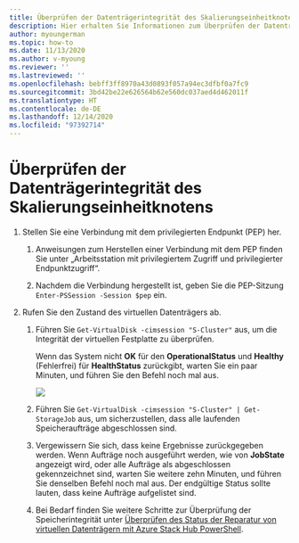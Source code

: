 ```yaml
---
title: Überprüfen der Datenträgerintegrität des Skalierungseinheitknotens
description: Hier erhalten Sie Informationen zum Überprüfen der Datenträgerintegrität von Skalierungseinheitknoten.
author: myoungerman
ms.topic: how-to
ms.date: 11/13/2020
ms.author: v-myoung
ms.reviewer: ''
ms.lastreviewed: ''
ms.openlocfilehash: bebff3ff8970a43d0893f057a94ec3dfbf0a7fc9
ms.sourcegitcommit: 3bd42be22e626564b62e560dc037aed4d462011f
ms.translationtype: HT
ms.contentlocale: de-DE
ms.lasthandoff: 12/14/2020
ms.locfileid: "97392714"
---
```

# <a name="verifying-scale-unit-node-disk-health"></a>Überprüfen der Datenträgerintegrität des Skalierungseinheitknotens

1.  Stellen Sie eine Verbindung mit dem privilegierten Endpunkt (PEP) her.

    1.  Anweisungen zum Herstellen einer Verbindung mit dem PEP finden Sie unter „Arbeitsstation mit privilegiertem Zugriff und privilegierter Endpunktzugriff“.

    1.  Nachdem die Verbindung hergestellt ist, geben Sie die PEP-Sitzung `Enter-PSSession -Session $pep` ein.

2.  Rufen Sie den Zustand des virtuellen Datenträgers ab.

    1.  Führen Sie `Get-VirtualDisk -cimsession "S-Cluster"` aus, um die Integrität der virtuellen Festplatte zu überprüfen.

        Wenn das System nicht **OK** für den **OperationalStatus** und **Healthy** (Fehlerfrei) für **HealthStatus** zurückgibt, warten Sie ein paar Minuten, und führen Sie den Befehl noch mal aus.
        
        ![](media/image-57.png)
        
    1.  Führen Sie `Get-VirtualDisk -cimsession "S-Cluster" | Get-StorageJob` aus, um sicherzustellen, dass alle laufenden Speicheraufträge abgeschlossen sind.
    
    1.  Vergewissern Sie sich, dass keine Ergebnisse zurückgegeben werden. Wenn Aufträge noch ausgeführt werden, wie von **JobState** angezeigt wird, oder alle Aufträge als abgeschlossen gekennzeichnet sind, warten Sie weitere zehn Minuten, und führen Sie denselben Befehl noch mal aus. Der endgültige Status sollte lauten, dass keine Aufträge aufgelistet sind.
    
    1.  Bei Bedarf finden Sie weitere Schritte zur Überprüfung der Speicherintegrität unter [Überprüfen des Status der Reparatur von virtuellen Datenträgern mit Azure Stack Hub PowerShell](https://docs.microsoft.com/azure-stack/operator/azure-stack-replace-disk?view=azs-2002&check-the-status-of-virtual-disk-repair-using-azure-stack-hub-powershell).
        
